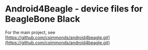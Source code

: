 # Android4Beagle - device files for BeagleBone Black

For the main project, see [https://github.com/csimmonds/android4beagle.git](https://github.com/csimmonds/android4beagle.git)


